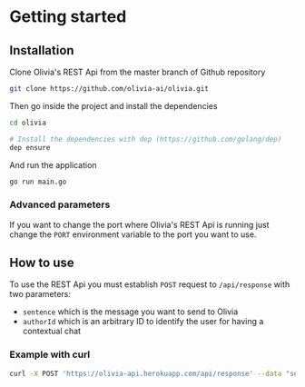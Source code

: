 # Getting started

## Installation
Clone Olivia's REST Api from the master branch of Github repository

```bash
git clone https://github.com/olivia-ai/olivia.git
```

Then go inside the project and install the dependencies

```bash
cd olivia

# Install the dependencies with dep (https://github.com/golang/dep)
dep ensure
```

And run the application

```bash
go run main.go
```

### Advanced parameters

If you want to change the port where Olivia's REST Api is running just change the `PORT` environment variable to the port you want to use.

## How to use
To use the REST Api you must establish `POST` request to `/api/response` with two parameters:
- `sentence` which is the message you want to send to Olivia
- `authorId` which is an arbitrary ID to identify the user for having a contextual chat

### Example with curl
```bash
curl -X POST 'https://olivia-api.herokuapp.com/api/response' --data "sentence=Hello" --data "authorId=81278329032"
```
